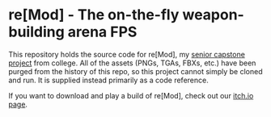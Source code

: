 # re[Mod] - The on-the-fly weapon-building arena FPS

This repository holds the source code for re[Mod], my [senior capstone project](https://jameskeats.com/portfolio/remod.html) from college. All of the assets (PNGs, TGAs, FBXs, etc.) have been purged from the history of this repo, so this project cannot simply be cloned and run. It is supplied instead primarily as a code reference.

If you want to download and play a build of re[Mod], check out our [itch.io page](https://thefiringsquad.itch.io/remod).

